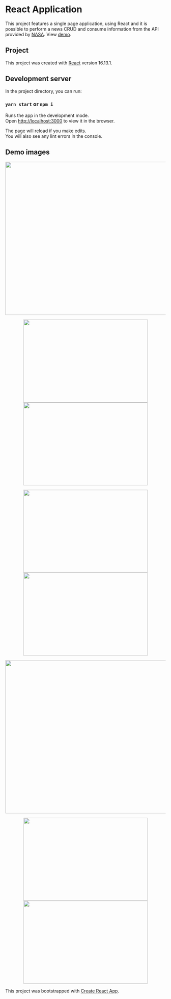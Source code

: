 # React Application

This project features a single page application, using React and it is possible to perform a news CRUD and consume information from the API provided by [NASA](https://api.nasa.gov/). View [demo](https://reactapinasa.herokuapp.com/).

## Project

This project was created with [React](https://pt-br.reactjs.org/) version 16.13.1.

## Development server

In the project directory, you can run:

### `yarn start` or `npm i`

Runs the app in the development mode.<br />
Open [http://localhost:3000](http://localhost:3000) to view it in the browser.

The page will reload if you make edits.<br />
You will also see any lint errors in the console.

## Demo images

<p align="center">
  <img src="https://user-images.githubusercontent.com/31325064/86832920-34535200-c06f-11ea-801b-b3cebd5b9eed.jpg" width="720" height="480">
</p>

<p align="center">
  <img src="https://user-images.githubusercontent.com/31325064/86832911-31f0f800-c06f-11ea-93d0-c1e72c87600b.jpg" width="390" height="260">
  <img src="https://user-images.githubusercontent.com/31325064/86832924-34ebe880-c06f-11ea-8da9-d340647603a5.jpg" width="390" height="260">
</p>

<p align="center">
  <img src="https://user-images.githubusercontent.com/31325064/86832914-33222500-c06f-11ea-8cc2-68240eeabede.jpg" width="390" height="260">
  <img src="https://user-images.githubusercontent.com/31325064/86832915-33babb80-c06f-11ea-9493-446042aa94e3.jpg" width="390" height="260">
</p>

<p align="center">
  <img src="https://user-images.githubusercontent.com/31325064/86832921-34ebe880-c06f-11ea-85d4-6712d4d84445.jpg" width="720" height="480">
</p>

<p align="center">
  <img src="https://user-images.githubusercontent.com/31325064/86832931-361d1580-c06f-11ea-90b6-b5cfe5a61c02.jpg" width="390" height="260">
  <img src="https://user-images.githubusercontent.com/31325064/86832926-35847f00-c06f-11ea-88f6-b41d2f71566f.jpg" width="390" height="260">
</p>

This project was bootstrapped with [Create React App](https://github.com/facebook/create-react-app).
